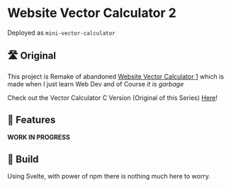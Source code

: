 # Website Vector Calculator 2

Deployed as `mini-vector-calculator`

## 🛣️ Original

This project is Remake of abandoned [Website Vector Calculator 1](https://github.com/Leomotors/Website-Vector-Calculator) which is made when I just learn Web Dev and of Course *it is garbage*

Check out the Vector Calculator C Version (Original of this Series) [Here](https://github.com/Leomotors/Mini-Vector-Calculator)!

## 📱 Features

**WORK IN PROGRESS**

## 🌿 Build

Using Svelte, with power of npm there is nothing much here to worry.
